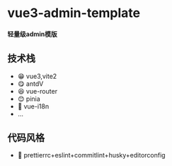 # vue3-admin-template

#### 轻量级admin模版

## 技术栈

- 😁  vue3,vite2
- 😋  antdV
- 😆  vue-router
- 😊  pinia
- 🧐  vue-i18n
- ...

## 代码风格

- 👻  prettierrc+eslint+commitlint+husky+editorconfig

